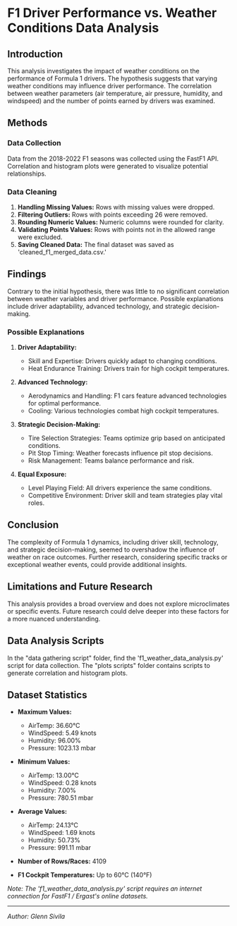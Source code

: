 # F1 Driver Performance vs. Weather Conditions Data Analysis

## Introduction

This analysis investigates the impact of weather conditions on the performance of Formula 1 drivers. The hypothesis suggests that varying weather conditions may influence driver performance. The correlation between weather parameters (air temperature, air pressure, humidity, and windspeed) and the number of points earned by drivers was examined.

## Methods

### Data Collection
Data from the 2018-2022 F1 seasons was collected using the FastF1 API. Correlation and histogram plots were generated to visualize potential relationships.

### Data Cleaning
1. **Handling Missing Values:** Rows with missing values were dropped.
2. **Filtering Outliers:** Rows with points exceeding 26 were removed.
3. **Rounding Numeric Values:** Numeric columns were rounded for clarity.
4. **Validating Points Values:** Rows with points not in the allowed range were excluded.
5. **Saving Cleaned Data:** The final dataset was saved as 'cleaned_f1_merged_data.csv.'

## Findings

Contrary to the initial hypothesis, there was little to no significant correlation between weather variables and driver performance. Possible explanations include driver adaptability, advanced technology, and strategic decision-making.

### Possible Explanations

1. **Driver Adaptability:**
   - Skill and Expertise: Drivers quickly adapt to changing conditions.
   - Heat Endurance Training: Drivers train for high cockpit temperatures.

2. **Advanced Technology:**
   - Aerodynamics and Handling: F1 cars feature advanced technologies for optimal performance.
   - Cooling: Various technologies combat high cockpit temperatures.

3. **Strategic Decision-Making:**
   - Tire Selection Strategies: Teams optimize grip based on anticipated conditions.
   - Pit Stop Timing: Weather forecasts influence pit stop decisions.
   - Risk Management: Teams balance performance and risk.

4. **Equal Exposure:**
   - Level Playing Field: All drivers experience the same conditions.
   - Competitive Environment: Driver skill and team strategies play vital roles.

## Conclusion

The complexity of Formula 1 dynamics, including driver skill, technology, and strategic decision-making, seemed to overshadow the influence of weather on race outcomes. Further research, considering specific tracks or exceptional weather events, could provide additional insights.

## Limitations and Future Research

This analysis provides a broad overview and does not explore microclimates or specific events. Future research could delve deeper into these factors for a more nuanced understanding.

## Data Analysis Scripts

In the "data gathering script" folder, find the 'f1_weather_data_analysis.py' script for data collection. The "plots scripts" folder contains scripts to generate correlation and histogram plots.

## Dataset Statistics

- **Maximum Values:**
  - AirTemp: 36.60°C
  - WindSpeed: 5.49 knots
  - Humidity: 96.00%
  - Pressure: 1023.13 mbar

- **Minimum Values:**
  - AirTemp: 13.00°C
  - WindSpeed: 0.28 knots
  - Humidity: 7.00%
  - Pressure: 780.51 mbar

- **Average Values:**
  - AirTemp: 24.13°C
  - WindSpeed: 1.69 knots
  - Humidity: 50.73%
  - Pressure: 991.11 mbar

- **Number of Rows/Races:** 4109

- **F1 Cockpit Temperatures:** Up to 60°C (140°F)

*Note: The 'f1_weather_data_analysis.py' script requires an internet connection for FastF1 / Ergast's online datasets.*

---

*Author: Glenn Sivila*